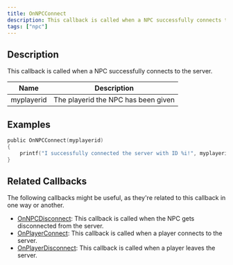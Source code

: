 ```yaml
---
title: OnNPCConnect
description: This callback is called when a NPC successfully connects to the server.
tags: ["npc"]
---
```


## Description

This callback is called when a NPC successfully connects to the server.

| Name         | Description                                        |
| ------------ | -------------------------------------------------- |
| myplayerid   | The playerid the NPC has been given                |

## Examples

```c
public OnNPCConnect(myplayerid)
{
    printf("I successfully connected the server with ID %i!", myplayerid);
}
```

## Related Callbacks

The following callbacks might be useful, as they're related to this callback in one way or another. 

- [OnNPCDisconnect](OnNPCDisconnect): This callback is called when the NPC gets disconnected from the server.
- [OnPlayerConnect](OnPlayerConnect): This callback is called when a player connects to the server.
- [OnPlayerDisconnect](OnPlayerDisconnect): This callback is called when a player leaves the server.
